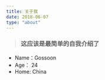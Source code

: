 ```yaml
---
title: 关于我
date: 2018-06-07
type: "about"
---
```

>### 这应该是最简单的自我介绍了

- Name：Gossoon
- Age： 24
- Home: China
